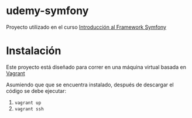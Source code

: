 # udemy-symfony

Proyecto utilizado en el curso [Introducción al Framework Symfony](https://www.udemy.com/course/aprende-symfony-framework-desde-cero/?referralCode=D9003ADC4AA1B767988C)

# Instalación

Este proyecto está diseñado para correr en una máquina virtual basada en [Vagrant](https://www.vagrantup.com/)

Asumiendo que que se encuentra instalado, después de descargar el código se debe ejecutar:

1. `vagrant up`
2. `vagrant ssh`
